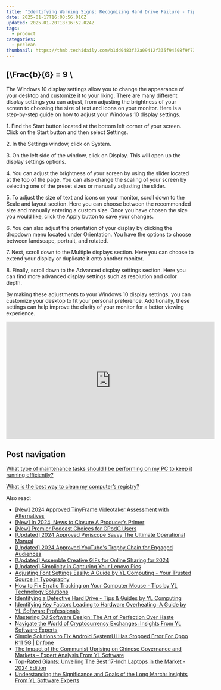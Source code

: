 ```yaml
---
title: "Identifying Warning Signs: Recognizing Hard Drive Failure - Tips From YL Computing"
date: 2025-01-17T16:00:56.016Z
updated: 2025-01-20T18:16:52.024Z
tags:
  - product
categories:
  - pcclean
thumbnail: https://thmb.techidaily.com/b1dd0483f32a09412f335f94508f9f7301d5aa196fe907bac96fdd29e9d8162d.png
---
```


## \[\Frac{b}{6} = 9 \

The Windows 10 display settings allow you to change the appearance of your desktop and customize it to your liking. There are many different display settings you can adjust, from adjusting the brightness of your screen to choosing the size of text and icons on your monitor. Here is a step-by-step guide on how to adjust your Windows 10 display settings. 

1\. Find the Start button located at the bottom left corner of your screen. Click on the Start button and then select Settings.

2\. In the Settings window, click on System.

3\. On the left side of the window, click on Display. This will open up the display settings options. 

4\. You can adjust the brightness of your screen by using the slider located at the top of the page. You can also change the scaling of your screen by selecting one of the preset sizes or manually adjusting the slider.

5\. To adjust the size of text and icons on your monitor, scroll down to the Scale and layout section. Here you can choose between the recommended size and manually entering a custom size. Once you have chosen the size you would like, click the Apply button to save your changes.

6\. You can also adjust the orientation of your display by clicking the dropdown menu located under Orientation. You have the options to choose between landscape, portrait, and rotated.

7\. Next, scroll down to the Multiple displays section. Here you can choose to extend your display or duplicate it onto another monitor.

8\. Finally, scroll down to the Advanced display settings section. Here you can find more advanced display settings such as resolution and color depth. 

By making these adjustments to your Windows 10 display settings, you can customize your desktop to fit your personal preference. Additionally, these settings can help improve the clarity of your monitor for a better viewing experience.

<!-- affiliate ads begin -->
<iframe width="560" height="315" src="https://www.youtube.com/embed/O7ChChlyX2o?si=7pMKdN1NZig1kYek" title="YouTube video player" frameborder="0" allow="accelerometer; autoplay; clipboard-write; encrypted-media; gyroscope; picture-in-picture; web-share" referrerpolicy="strict-origin-when-cross-origin" allowfullscreen></iframe>
<!-- affiliate ads end -->

## Post navigation

[What type of maintenance tasks should I be performing on my PC to keep it running efficiently?](https://tools.techidaily.com/pcclean/products/)

[What is the best way to clean my computer’s registry?](https://tools.techidaily.com/pcclean/products/)

<ins class="adsbygoogle"
     style="display:block"
     data-ad-format="autorelaxed"
     data-ad-client="ca-pub-7571918770474297"
     data-ad-slot="1223367746"></ins>

<ins class="adsbygoogle"
     style="display:block"
     data-ad-client="ca-pub-7571918770474297"
     data-ad-slot="8358498916"
     data-ad-format="auto"
     data-full-width-responsive="true"></ins>

<span class="atpl-alsoreadstyle">Also read:</span>
<div><ul>
<li><a href="https://screen-mirroring-recording.techidaily.com/new-2024-approved-tinyframe-videotaker-assessment-with-alternatives/"><u>[New] 2024 Approved TinyFrame Videotaker Assessment with Alternatives</u></a></li>
<li><a href="https://youtube-data.techidaily.com/n-2024-news-to-closure-a-producers-primer/"><u>[New] In 2024, News to Closure A Producer’s Primer</u></a></li>
<li><a href="https://extra-guidance.techidaily.com/new-premier-podcast-choices-for-gpodc-users/"><u>[New] Premier Podcast Choices for GPodC Users</u></a></li>
<li><a href="https://fox-helps.techidaily.com/updated-2024-approved-periscope-savvy-the-ultimate-operational-manual/"><u>[Updated] 2024 Approved Periscope Savvy The Ultimate Operational Manual</u></a></li>
<li><a href="https://youtube-lab.techidaily.com/ed-2024-approved-youtubes-trophy-chain-for-engaged-audiences/"><u>[Updated] 2024 Approved YouTube's Trophy Chain for Engaged Audiences</u></a></li>
<li><a href="https://fox-access.techidaily.com/updated-assemble-creative-gifs-for-online-sharing-for-2024/"><u>[Updated] Assemble Creative GIFs for Online Sharing for 2024</u></a></li>
<li><a href="https://screen-activity-recording.techidaily.com/updated-simplicity-in-capturing-your-lenovo-pics/"><u>[Updated] Simplicity in Capturing Your Lenovo Pics</u></a></li>
<li><a href="https://win-hot.techidaily.com/adjusting-font-settings-easily-a-guide-by-yl-computing-your-trusted-source-in-typography/"><u>Adjusting Font Settings Easily: A Guide by YL Computing - Your Trusted Source in Typography</u></a></li>
<li><a href="https://win-hot.techidaily.com/how-to-fix-erratic-tracking-on-your-computer-mouse-tips-by-yl-technology-solutions/"><u>How to Fix Erratic Tracking on Your Computer Mouse - Tips by YL Technology Solutions</u></a></li>
<li><a href="https://win-hot.techidaily.com/identifying-a-defective-hard-drive-tips-and-guides-by-yl-computing/"><u>Identifying a Defective Hard Drive - Tips & Guides by YL Computing</u></a></li>
<li><a href="https://win-hot.techidaily.com/identifying-key-factors-leading-to-hardware-overheating-a-guide-by-yl-software-professionals/"><u>Identifying Key Factors Leading to Hardware Overheating: A Guide by YL Software Professionals</u></a></li>
<li><a href="https://win-hot.techidaily.com/mastering-dj-software-design-the-art-of-perfection-over-haste/"><u>Mastering DJ Software Design: The Art of Perfection Over Haste</u></a></li>
<li><a href="https://win-hot.techidaily.com/navigate-the-world-of-cryptocurrency-exchanges-insights-from-yl-software-experts/"><u>Navigate the World of Cryptocurrency Exchanges: Insights From YL Software Experts</u></a></li>
<li><a href="https://howto.techidaily.com/simple-solutions-to-fix-android-systemui-has-stopped-error-for-oppo-k11-5g-drfone-by-drfone-fix-android-problems-fix-android-problems/"><u>Simple Solutions to Fix Android SystemUI Has Stopped Error For Oppo K11 5G | Dr.fone</u></a></li>
<li><a href="https://win-hot.techidaily.com/the-impact-of-the-communist-uprising-on-chinese-governance-and-markets-expert-analysis-from-yl-software/"><u>The Impact of the Communist Uprising on Chinese Governance and Markets – Expert Analysis From YL Software</u></a></li>
<li><a href="https://buynow-tips.techidaily.com/top-rated-giants-unveiling-the-best-17-inch-laptops-in-the-market-2024-edition/"><u>Top-Rated Giants: Unveiling The Best 17-Inch Laptops in the Market - 2024 Edition</u></a></li>
<li><a href="https://win-hot.techidaily.com/understanding-the-significance-and-goals-of-the-long-march-insights-from-yl-software-experts/"><u>Understanding the Significance and Goals of the Long March: Insights From YL Software Experts</u></a></li>
</ul></div>

